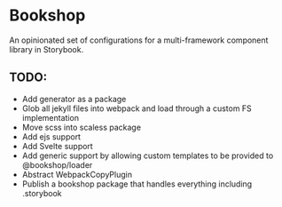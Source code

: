 # Bookshop

An opinionated set of configurations for a multi-framework component library in Storybook.

## TODO:
- Add generator as a package
- Glob all jekyll files into webpack and load through a custom FS implementation
- Move scss into scaless package
- Add ejs support
- Add Svelte support
- Add generic support by allowing custom templates to be provided to @bookshop/loader
- Abstract WebpackCopyPlugin
- Publish a bookshop package that handles everything including .storybook

